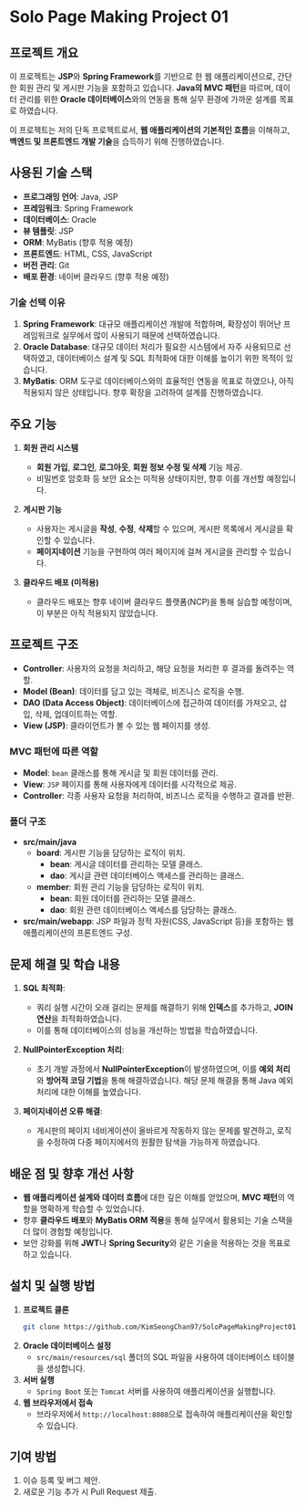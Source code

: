 # Solo Page Making Project 01

## 프로젝트 개요
이 프로젝트는 **JSP**와 **Spring Framework**를 기반으로 한 웹 애플리케이션으로, 간단한 회원 관리 및 게시판 기능을 포함하고 있습니다.
**Java의 MVC 패턴**을 따르며, 데이터 관리를 위한 **Oracle 데이터베이스**와의 연동을 통해 실무 환경에 가까운 설계를 목표로 하였습니다.

이 프로젝트는 저의 단독 프로젝트로서,
**웹 애플리케이션의 기본적인 흐름**을 이해하고,
**백엔드 및 프론트엔드 개발 기술**을 습득하기 위해 진행하였습니다.

## 사용된 기술 스택

- **프로그래밍 언어**: Java, JSP
- **프레임워크**: Spring Framework
- **데이터베이스**: Oracle
- **뷰 템플릿**: JSP
- **ORM**: MyBatis (향후 적용 예정)
- **프론트엔드**: HTML, CSS, JavaScript
- **버전 관리**: Git
- **배포 환경**: 네이버 클라우드 (향후 적용 예정)

### 기술 선택 이유
1. **Spring Framework**: 대규모 애플리케이션 개발에 적합하며, 확장성이 뛰어난 프레임워크로 실무에서 많이 사용되기 때문에 선택하였습니다.
2. **Oracle Database**: 대규모 데이터 처리가 필요한 시스템에서 자주 사용되므로 선택하였고, 데이터베이스 설계 및 SQL 최적화에 대한 이해를 높이기 위한 목적이 있습니다.
3. **MyBatis**: ORM 도구로 데이터베이스와의 효율적인 연동을 목표로 하였으나, 아직 적용되지 않은 상태입니다. 향후 확장을 고려하여 설계를 진행하였습니다.

## 주요 기능

1. **회원 관리 시스템**
    - **회원 가입**, **로그인**, **로그아웃**, **회원 정보 수정 및 삭제** 기능 제공.
    - 비밀번호 암호화 등 보안 요소는 미적용 상태이지만, 향후 이를 개선할 예정입니다.
  
2. **게시판 기능**
    - 사용자는 게시글을 **작성**, **수정**, **삭제**할 수 있으며, 게시판 목록에서 게시글을 확인할 수 있습니다.
    - **페이지네이션** 기능을 구현하여 여러 페이지에 걸쳐 게시글을 관리할 수 있습니다.

3. **클라우드 배포 (미적용)**
    - 클라우드 배포는 향후 네이버 클라우드 플랫폼(NCP)을 통해 실습할 예정이며, 이 부분은 아직 적용되지 않았습니다.

## 프로젝트 구조

- **Controller**: 사용자의 요청을 처리하고, 해당 요청을 처리한 후 결과를 돌려주는 역할.
- **Model (Bean)**: 데이터를 담고 있는 객체로, 비즈니스 로직을 수행.
- **DAO (Data Access Object)**: 데이터베이스에 접근하여 데이터를 가져오고, 삽입, 삭제, 업데이트하는 역할.
- **View (JSP)**: 클라이언트가 볼 수 있는 웹 페이지를 생성.

### MVC 패턴에 따른 역할
- **Model**: `bean` 클래스를 통해 게시글 및 회원 데이터를 관리.
- **View**: `JSP` 페이지를 통해 사용자에게 데이터를 시각적으로 제공.
- **Controller**: 각종 사용자 요청을 처리하여, 비즈니스 로직을 수행하고 결과를 반환.

### 폴더 구조

- **src/main/java**
  - **board**: 게시판 기능을 담당하는 로직이 위치.
    - **bean**: 게시글 데이터를 관리하는 모델 클래스.
    - **dao**: 게시글 관련 데이터베이스 액세스를 관리하는 클래스.
  - **member**: 회원 관리 기능을 담당하는 로직이 위치.
    - **bean**: 회원 데이터를 관리하는 모델 클래스.
    - **dao**: 회원 관련 데이터베이스 액세스를 담당하는 클래스.
- **src/main/webapp**: JSP 파일과 정적 자원(CSS, JavaScript 등)을 포함하는 웹 애플리케이션의 프론트엔드 구성.

## 문제 해결 및 학습 내용

1. **SQL 최적화**:
    - 쿼리 실행 시간이 오래 걸리는 문제를 해결하기 위해 **인덱스**를 추가하고, **JOIN 연산**을 최적화하였습니다.
    - 이를 통해 데이터베이스의 성능을 개선하는 방법을 학습하였습니다.

2. **NullPointerException 처리**:
    - 초기 개발 과정에서 **NullPointerException**이 발생하였으며, 이를 **예외 처리**와 **방어적 코딩 기법**을 통해 해결하였습니다. 해당 문제 해결을 통해 Java 예외 처리에 대한 이해를 높였습니다.

3. **페이지네이션 오류 해결**:
    - 게시판의 페이지 네비게이션이 올바르게 작동하지 않는 문제를 발견하고, 로직을 수정하여 다중 페이지에서의 원활한 탐색을 가능하게 하였습니다.

## 배운 점 및 향후 개선 사항

- **웹 애플리케이션 설계와 데이터 흐름**에 대한 깊은 이해를 얻었으며, **MVC 패턴**의 역할을 명확하게 학습할 수 있었습니다.
- 향후 **클라우드 배포**와 **MyBatis ORM 적용**을 통해 실무에서 활용되는 기술 스택을 더 많이 경험할 예정입니다.
- 보안 강화를 위해 **JWT**나 **Spring Security**와 같은 기술을 적용하는 것을 목표로 하고 있습니다.

## 설치 및 실행 방법

1. **프로젝트 클론**
    ```bash
    git clone https://github.com/KimSeongChan97/SoloPageMakingProject01.git
    ```
2. **Oracle 데이터베이스 설정**
    - `src/main/resources/sql` 폴더의 SQL 파일을 사용하여 데이터베이스 테이블을 생성합니다.
3. **서버 실행**
    - `Spring Boot` 또는 `Tomcat` 서버를 사용하여 애플리케이션을 실행합니다.
4. **웹 브라우저에서 접속**
    - 브라우저에서 `http://localhost:8080`으로 접속하여 애플리케이션을 확인할 수 있습니다.

## 기여 방법

1. 이슈 등록 및 버그 제안.
2. 새로운 기능 추가 시 Pull Request 제출.
